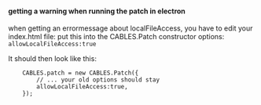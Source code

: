 #### getting a warning when running the patch in electron

when getting an errormessage about localFileAccess, you have to edit your index.html file:
put this into the CABLES.Patch constructor options: `allowLocalFileAccess:true`

It should then look like this:

```
    CABLES.patch = new CABLES.Patch({
        // ... your old options should stay
        allowLocalFileAccess:true,
    });
```
